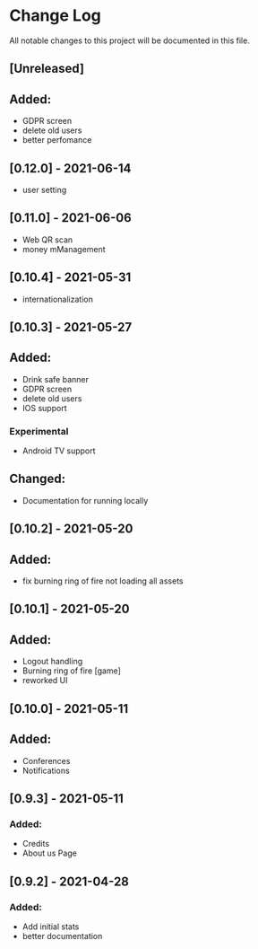 # Change Log
All notable changes to this project will be documented in this file.

## [Unreleased]
## Added:
- GDPR screen
- delete old users
- better perfomance

## [0.12.0] - 2021-06-14
- user setting

## [0.11.0] - 2021-06-06
- Web QR scan
- money mManagement

## [0.10.4] - 2021-05-31
- internationalization

## [0.10.3] - 2021-05-27
## Added:
- Drink safe banner
- GDPR screen
- delete old users
- IOS support
### Experimental
- Android TV support
## Changed:
- Documentation for running locally

## [0.10.2] - 2021-05-20
## Added:
- fix burning ring of fire not loading all assets

## [0.10.1] - 2021-05-20
## Added:
- Logout handling
- Burning ring of fire [game]
- reworked UI

## [0.10.0] - 2021-05-11
## Added:
- Conferences
- Notifications

## [0.9.3] - 2021-05-11
### Added:
- Credits
- About us Page

## [0.9.2] - 2021-04-28
### Added:
- Add initial stats
- better documentation
